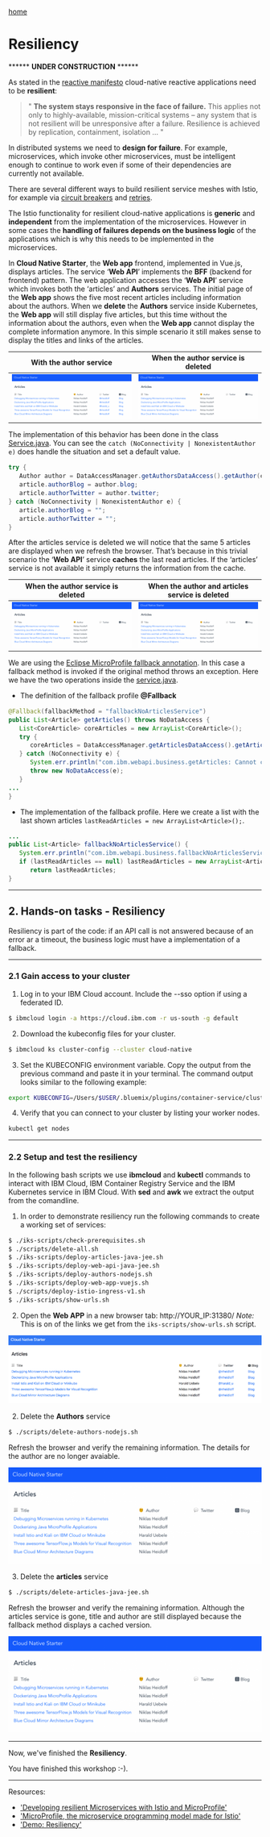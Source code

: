 [home](README.md)
# Resiliency

****** **UNDER CONSTRUCTION** ******

As stated in the [reactive manifesto](https://www.reactivemanifesto.org/) cloud-native reactive applications need to be **resilient**:

> " **The system stays responsive in the face of failure.** This applies not only to highly-available, mission-critical systems – any system that is not resilient will be unresponsive after a failure. Resilience is achieved by replication, containment, isolation … "

In distributed systems we need to **design for failure**. For example, microservices, which invoke other microservices, must be intelligent enough to continue to work even if some of their dependencies are currently not available.

There are several different ways to build resilient service meshes with Istio, for example via [circuit breakers](https://istio.io/docs/concepts/traffic-management/#circuit-breakers) and [retries](https://istio.io/docs/concepts/traffic-management/#timeouts-and-retries).

The Istio functionality for resilient cloud-native applications is **generic** and **independent** from the implementation of the microservices. However in some cases the **handling of failures depends on the business logic** of the applications which is why this needs to be implemented in the microservices.

In **Cloud Native Starter**, the **Web app** frontend, implemented in Vue.js, displays articles. The service ‘**Web API**’ implements the **BFF** (backend for frontend) pattern. The web application accesses the ‘**Web API**’ service which invokes both the ‘articles’ and **Authors** services. The initial page of the **Web app** shows the five most recent articles including information about the authors. When we **delete** the **Authors** service inside Kubernetes, the **Web app** will still display five articles, but this time without the information about the authors, even when the **Web app** cannot display the complete information anymore. In this simple scenario it still makes sense to display the titles and links of the articles. 

| With the author service   |  When the author service is deleted|
| --- | --- |    
| ![resliency-01](images/resliency-01.png) | ![resliency-02](images/resliency-02.png) |   

The implementation of this behavior has been done in the class [Service.java](/web-api-java-jee/src/main/java/com/ibm/webapi/business/Service.java#L68). You can see the ```catch (NoConnectivity | NonexistentAuthor e)``` does handle the situation and set a default value.

```java
try {
   Author author = DataAccessManager.getAuthorsDataAccess().getAuthor(coreArticle.author);
   article.authorBlog = author.blog;
   article.authorTwitter = author.twitter;
} catch (NoConnectivity | NonexistentAuthor e) {    
   article.authorBlog = "";
   article.authorTwitter = "";
}
```

After the articles service is deleted we will notice that the same 5 articles are displayed when we refresh the browser. That’s because in this trivial scenario the ‘**Web API**’ service **caches** the last read articles. If the ‘articles’ service is not available it simply returns the information from the cache.

|  When the author service is deleted   |   When the author and articles service is deleted |
| --- | --- |    
| ![resliency-02](images/resliency-02.png) | ![resliency-02](images/resliency-02.png) | 

We are using the [Eclipse MicroProfile fallback annotation](https://www.openliberty.io/guides/microprofile-fallback.html). In this case a fallback method is invoked if the original method throws an exception. Here we have the two operations inside the [service.java](classweb-api-java-jee/src/main/java/com/ibm/webapi/business/Service.java#L45).

* The definition of the fallback profile **@Fallback**

```java
@Fallback(fallbackMethod = "fallbackNoArticlesService")
public List<Article> getArticles() throws NoDataAccess {
   List<CoreArticle> coreArticles = new ArrayList<CoreArticle>();   
   try {
      coreArticles = DataAccessManager.getArticlesDataAccess().getArticles(5);                          
   } catch (NoConnectivity e) {
      System.err.println("com.ibm.webapi.business.getArticles: Cannot connect to articles service");
      throw new NoDataAccess(e);
   }
...
} 
```

* The implementation of the fallback profile. Here we create a list with the last shown articles ```lastReadArticles = new ArrayList<Article>();```.

```java
...
public List<Article> fallbackNoArticlesService() {
   System.err.println("com.ibm.webapi.business.fallbackNoArticlesService: Cannot connect to articles service");
   if (lastReadArticles == null) lastReadArticles = new ArrayList<Article>();
      return lastReadArticles;
}
```
---

## 2. Hands-on tasks - Resiliency

Resiliency is part of the code: if an API call is not answered because of an error ar a timeout, the business logic must have a implementation of a fallback. 

---

### 2.1 Gain access to your cluster

1. Log in to your IBM Cloud account. Include the --sso option if using a federated ID.

```sh
$ ibmcloud login -a https://cloud.ibm.com -r us-south -g default
```

2. Download the kubeconfig files for your cluster.

```sh
$ ibmcloud ks cluster-config --cluster cloud-native
```

3. Set the KUBECONFIG environment variable. Copy the output from the previous command and paste it in your terminal. The command output looks similar to the following example:

```sh
export KUBECONFIG=/Users/$USER/.bluemix/plugins/container-service/clusters/hands-on-verification/kube-config-mil01-cloud-native.yml
```

4. Verify that you can connect to your cluster by listing your worker nodes.

```sh
kubectl get nodes
```

---

### 2.2 Setup and test the resiliency

In the following bash scripts we use **ibmcloud** and **kubectl** commands to interact with IBM Cloud, IBM Container Registry Service and the IBM Kubernetes service in IBM Cloud. With **sed** and **awk** we extract the output from the comandline.

1. In order to demonstrate resiliency run the following commands to create a working set of services:

```sh
$ ./iks-scripts/check-prerequisites.sh
$ ./scripts/delete-all.sh
$ ./iks-scripts/deploy-articles-java-jee.sh
$ ./iks-scripts/deploy-web-api-java-jee.sh
$ ./iks-scripts/deploy-authors-nodejs.sh
$ ./iks-scripts/deploy-web-app-vuejs.sh
$ ./scripts/deploy-istio-ingress-v1.sh
$ ./iks-scripts/show-urls.sh
```

2. Open the **Web APP** in a new browser tab: http://YOUR_IP:31380/
_Note:_ This is on of the links we get from the ```iks-scripts/show-urls.sh``` script.

 ![cns-container-web-app-04](images/cns-container-web-app-05.png)

2. Delete the **Authors** service

```sh
$ ./scripts/delete-authors-nodejs.sh
```

Refresh the browser and verify the remaining information. The details for the author are no longer avaiable. 

![resliency-02](images/resliency-02.png)

3. Delete the **articles** service

```sh
$ ./scripts/delete-articles-java-jee.sh
```

Refresh the browser and verify the remaining information. Although the articles service is gone, title and author are still displayed because the fallback method displays a cached version.


![resliency-02](images/resliency-02.png)

---

Now, we've finished the **Resiliency**.

You have finished this workshop :-).

---

Resources:

* ['Developing resilient Microservices with Istio and MicroProfile'](http://heidloff.net/article/resiliency-microservice-microprofile-java-istio)
* ['MicroProfile, the microservice programming model made for Istio'](https://www.eclipse.org/community/eclipse_newsletter/2018/september/MicroProfile_istio.php)
* ['Demo: Resiliency'](../documentation/DemoResiliency.md)

